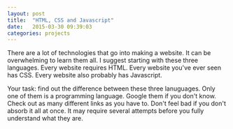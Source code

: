 ```yaml
---
layout: post
title:  "HTML, CSS and Javascript"
date:   2015-03-30 09:39:03
categories: projects
---
```


There are a lot of technologies that go into making a website. It can be overwhelming to learn them all. I suggest starting with these three languages. Every website requires HTML. Every website you've ever seen has CSS. Every website also probably has Javascript.

Your task: find out the difference between these three lanuguages. Only one of them is a programming language. Google them if you don't know. Check out as many different links as you have to. Don't feel bad if you don't absorb it all at once. It may require several attempts before you fully understand what they are.